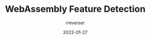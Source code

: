 ---
author: rreverser
date: 2022-01-27
draft: true
publisher: chromiumdev
tags:
  - webassembly
  - support
target_url: https://web.dev/webassembly-feature-detection/
title: WebAssembly Feature Detection
---